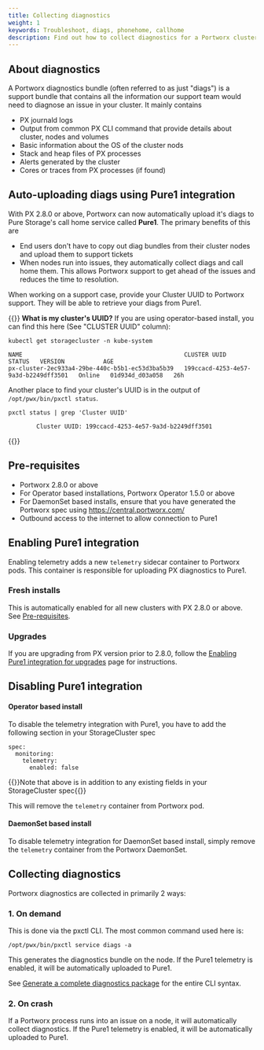 ```yaml
---
title: Collecting diagnostics
weight: 1
keywords: Troubleshoot, diags, phonehome, callhome
description: Find out how to collect diagnostics for a Portworx cluster 
---
```


## About diagnostics

A Portworx diagnostics bundle (often referred to as just "diags") is a support bundle that contains all the information our support team would need to diagnose an issue in your cluster. It mainly contains

* PX journald logs
* Output from common PX CLI command that provide details about cluster, nodes and volumes
* Basic information about the OS of the cluster nods 
* Stack and heap files of PX processes
* Alerts generated by the cluster
* Cores or traces from PX processes (if found)

## Auto-uploading diags using Pure1 integration

With PX 2.8.0 or above, Portworx can now automatically upload it's diags to Pure Storage's call home service called **Pure1**. The primary benefits of this are

* End users don't have to copy out diag bundles from their cluster nodes and upload them to support tickets
* When nodes run into issues, they automatically collect diags and call home them. This allows Portworx support to get ahead of the issues and reduces the time to resolution.

When working on a support case, provide your Cluster UUID to Portworx support. They will be able to retrieve your diags from Pure1.

{{<info>}} **What is my cluster's UUID?**
If you are using operator-based install, you can find this here (See "CLUSTER UUID" column):

```text
kubectl get storagecluster -n kube-system
```
```output
NAME                                              CLUSTER UUID                           STATUS   VERSION           AGE
px-cluster-2ec933a4-29be-440c-b5b1-ec53d3ba5b39   199ccacd-4253-4e57-9a3d-b2249dff3501   Online   01d934d_d03a058   26h
```

Another place to find your cluster's UUID is in the output of `/opt/pwx/bin/pxctl status`.

```text
pxctl status | grep 'Cluster UUID'
```
```output
        Cluster UUID: 199ccacd-4253-4e57-9a3d-b2249dff3501
```
{{</info>}}

## Pre-requisites

* Portworx 2.8.0 or above
* For Operator based installations, Portworx Operator 1.5.0 or above
* For DaemonSet based installs, ensure that you have generated the Portworx spec using https://central.portworx.com/
* Outbound access to the internet to allow connection to Pure1

## Enabling Pure1 integration

Enabling telemetry adds a new `telemetry` sidecar container to Portworx pods. This container is responsible for uploading PX diagnostics to Pure1. 

### Fresh installs

This is automatically enabled for all new clusters with PX 2.8.0 or above. See [Pre-requisites](#pre-requisites).

### Upgrades 

If you are upgrading from PX version prior to 2.8.0, follow the [Enabling Pure1 integration for upgrades](/portworx-install-with-kubernetes/operate-and-maintain-on-kubernetes/troubleshooting/enable-pure1-upgrades) page for instructions.

## Disabling Pure1 integration

#### Operator based install

To disable the telemetry integration with Pure1, you have to add the following section in your StorageCluster spec

```text
spec:
  monitoring:
    telemetry:
      enabled: false 
```

{{<info>}}Note that above is in addition to any existing fields in your StorageCluster spec{{</info>}}

This will remove the `telemetry` container from Portworx pod.

#### DaemonSet based install

To disable telemetry integration for DaemonSet based install, simply remove the `telemetry` container from the Portworx DaemonSet.

## Collecting diagnostics

Portworx diagnostics are collected in primarily 2 ways:

### 1. On demand

This is done via the pxctl CLI. The most common command used here is:

```text
/opt/pwx/bin/pxctl service diags -a
```

This generates the diagnostics bundle on the node. If the Pure1 telemetry is enabled, it will be automatically uploaded to Pure1.

See [Generate a complete diagnostics package](/reference/cli/service/#generate-a-complete-diagnostics-package) for the entire CLI syntax.

### 2. On crash

If a Portworx process runs into an issue on a node, it will automatically collect diagnostics. If the Pure1 telemetry is enabled, it will be automatically uploaded to Pure1.